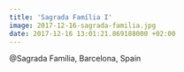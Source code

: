 ```yaml
---
title: 'Sagrada Família I'
image: 2017-12-16-sagrada-familia.jpg
date: 2017-12-16 13:01:21.869188000 +02:00
---
```


@Sagrada Família, Barcelona, Spain
